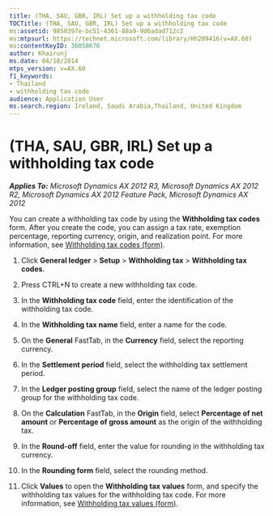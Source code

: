 ```yaml
---
title: (THA, SAU, GBR, IRL) Set up a withholding tax code
TOCTitle: (THA, SAU, GBR, IRL) Set up a withholding tax code
ms:assetid: 9850397e-bc51-4361-88a9-9d6adad712c2
ms:mtpsurl: https://technet.microsoft.com/library/Hh209416(v=AX.60)
ms:contentKeyID: 36058676
author: Khairunj
ms.date: 04/18/2014
mtps_version: v=AX.60
f1_keywords:
- Thailand
- withholding tax code
audience: Application User
ms.search.region: Ireland, Saudi Arabia,Thailand, United Kingdom
---
```


# (THA, SAU, GBR, IRL) Set up a withholding tax code 


_**Applies To:** Microsoft Dynamics AX 2012 R3, Microsoft Dynamics AX 2012 R2, Microsoft Dynamics AX 2012 Feature Pack, Microsoft Dynamics AX 2012_

You can create a withholding tax code by using the **Withholding tax codes** form. After you create the code, you can assign a tax rate, exemption percentage, reporting currency, origin, and realization point. For more information, see [Withholding tax codes (form)](https://technet.microsoft.com/library/aa585361\(v=ax.60\)).

1.  Click **General ledger** \> **Setup** \> **Withholding tax** \> **Withholding tax codes**.

2.  Press CTRL+N to create a new withholding tax code.

3.  In the **Withholding tax code** field, enter the identification of the withholding tax code.

4.  In the **Withholding tax name** field, enter a name for the code.

5.  On the **General** FastTab, in the **Currency** field, select the reporting currency.

6.  In the **Settlement period** field, select the withholding tax settlement period.

7.  In the **Ledger posting group** field, select the name of the ledger posting group for the withholding tax code.

8.  On the **Calculation** FastTab, in the **Origin** field, select **Percentage of net amount** or **Percentage of gross amount** as the origin of the withholding tax.

9.  In the **Round-off** field, enter the value for rounding in the withholding tax currency.

10. In the **Rounding form** field, select the rounding method.

11. Click **Values** to open the **Withholding tax values** form, and specify the withholding tax values for the withholding tax code. For more information, see [Withholding tax values (form)](https://technet.microsoft.com/library/aa615586\(v=ax.60\)).

  


